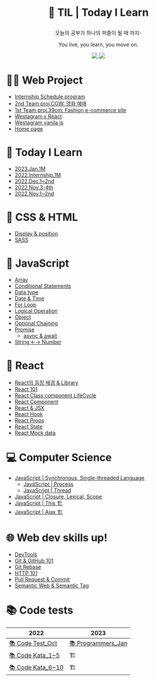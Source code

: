 # <p align="center"> 🧩 TIL | Today I Learn

<p align="center"> 오늘의 공부가 하나의 퍼즐이 될 때 까지- 
<p align="center"> You live, you learn, you move on.

<p align="center">
  <img src="https://img.shields.io/github/last-commit/BongsikB/BongsikB.github.io?style=flat-square">
  <a href="https://hits.seeyoufarm.com"><img src="https://hits.seeyoufarm.com/api/count/incr/badge.svg?url=https%3A%2F%2Fgithub.com%2Fdabnii%2Fhit-counter&count_bg=%23252525&title_bg=%23555555&icon=&icon_color=%23E7E7E7&title=hits&edge_flat=true"/></a>
</p>

# 👩‍💻 Web Project

- [Internship Schedule program](https://github.com/Dabnii/internship-schedule-program)
- <a href="https://github.com/Dabnii/Dabnii.github.io/blob/main/Projects/2022.12/TeamProj%20CGW.md">2nd Team proj.CGW: 영화 예매</a>
- <a href="https://github.com/Dabnii/Dabnii.github.io/blob/main/Projects/2022.11/TeamProj%2039cm.md">1st Team proj.39cm: Fashion e-commerce site</a>
- <a href="https://github.com/Dabnii/Dabnii.github.io/blob/main/Projects/Westagram%20React.md">Westagram x React </a>
- <a href="https://github.com/Dabnii/Dabnii.github.io/blob/main/TIL/westagram.md">Westagram vanila js</a>
- <a href="https://github.com/BongsikB/My-homepage/blob/main/README.md">Home page</a>

# 🌳 Today I Learn

- [2023.Jan.1M](https://github.com/Dabnii/Dabnii.github.io/blob/main/Projects/2023.01/Jan.md)
- [2022.Internship.1M](https://github.com/Dabnii/Dabnii.github.io/blob/main/Projects/2022.12/Dec2ndWeek.md)
- <a href="https://github.com/Dabnii/Dabnii.github.io/blob/main/Projects/2022.12/Dec1stWeek.md">2022.Dec.1~2nd</a>
- <a href="https://github.com/Dabnii/Dabnii.github.io/blob/main/Projects/2022.11/3rdWeek.md">2022.Nov.3-4th</a>
- <a href="https://github.com/Dabnii/Dabnii.github.io/blob/main/Projects/2022.11/1stWeek.md">2022.Nov.1~2nd</a>

# 📘 CSS & HTML

- <a href="https://github.com/BongsikB/BongsikB.github.io/blob/main/TIL/All%20about%20Position%20%26%20display.md">Display & position</a>
- <a href="https://github.com/Dabnii/Dabnii.github.io/blob/main/TIL/Sass%20101.md">SASS</a>

# 📌 JavaScript

- <a href="https://github.com/BongsikB/BongsikB.github.io/blob/main/Java%20Script/Array.md">Array</a>
- <a href="https://github.com/BongsikB/BongsikB.github.io/blob/main/TIL/Conditionals%20if.md">Conditional Statements</a>
- <a href="https://github.com/BongsikB/BongsikB.github.io/blob/main/TIL/Data%20type.md">Data type</a>
- <a href="https://github.com/BongsikB/BongsikB.github.io/blob/main/TIL/Date!%20date!%20date!%20.md">Date & Time</a>
- <a href= "https://github.com/BongsikB/BongsikB.github.io/blob/main/Java%20Script/For%20loop.md">For Loop</a>
- <a href ="https://github.com/BongsikB/BongsikB.github.io/blob/main/Java%20Script/Logical%20Operation.md">Logical Operation </a>
- <a href="https://github.com/BongsikB/BongsikB.github.io/blob/main/Java%20Script/Object.md">Object</a>
- <a href="https://github.com/Dabnii/Dabnii.github.io/blob/main/Java%20Script/Optional%20Chaining.md">Optional Chaining</a>
- [Promise](https://github.com/Dabnii/Dabnii.github.io/blob/main/Java%20Script/Promise.md)
  - [async & await](https://github.com/Dabnii/Dabnii.github.io/blob/main/Java%20Script/Promise-async%20await.md)
- <a href="https://github.com/BongsikB/BongsikB.github.io/blob/main/TIL/string%3C-%3ENumber.md">String ←→ Number</a>

# 🧢 React

- <a href="https://github.com/Dabnii/Dabnii.github.io/blob/main/React/React%20%EB%93%B1%EC%9E%A5%EB%B0%B0%EA%B2%BD.md">React의 등장 배경 & Library</a>
- <a href="https://github.com/Dabnii/Dabnii.github.io/blob/main/React/React%20101.md">React 101</a>
- <a href="https://github.com/Dabnii/Dabnii.github.io/blob/main/React/React%20Class%20LifeCycle.md">React Class component LifeCycle</a>
- <a href="https://github.com/Dabnii/Dabnii.github.io/blob/main/React/React%20component.md">React Component</a>
- <a href="https://github.com/Dabnii/Dabnii.github.io/blob/main/React/React%20%26%20Jsx.md">React & JSX</a>
- <a href="https://github.com/Dabnii/Dabnii.github.io/blob/main/React/React%20Hook.md">React Hook</a>
- <a href="https://github.com/Dabnii/Dabnii.github.io/blob/main/React/React%20Props.md">React Props</a>
- <a href="https://github.com/Dabnii/Dabnii.github.io/blob/main/React/React%20State.md">React State</a>
- <a href="https://github.com/Dabnii/Dabnii.github.io/blob/main/React/React%20Mock%20Data.md">React Mock data</a>

# 💻 Computer Science

- [JavaScript | Synchronous, Single-threaded Language](https://github.com/Dabnii/Dabnii.github.io/blob/main/Computer%20Science/JavaScript%20Sync.md)
  - [JavaScript | Process](https://github.com/Dabnii/Dabnii.github.io/blob/a9c44e1cf91dba920edfb06433d45fd3e6688093/Computer%20Science/JavaScript%20Process.md)
  - [JavaScript | Thread](https://github.com/Dabnii/Dabnii.github.io/blob/main/Computer%20Science/JavaScript%20%7C%20Thread.md)
- [JavaScript | Closure, Lexical, Scope](https://github.com/BongsikB/BongsikB.github.io/blob/main/Computer%20Science/Closure.md)
- [JavaScript | This 🏗️]()
- [JavaScript | Ajax 🏗️]()

# 🌐 Web dev skills up!

- <a href="https://github.com/BongsikB/BongsikB.github.io/blob/main/Computer%20Science/DevTools%20%7C%20Chrome.md">DevTools</a>
- <a href="https://github.com/BongsikB/BongsikB.github.io/blob/main/TIL/Git%20%26%20Git-hub%20101.md">Git & GitHub 101</a>
- <a href="https://github.com/Dabnii/Dabnii.github.io/blob/main/TIL/Git%20rebase.md">Git Rebase</a>
- <a href="https://github.com/Dabnii/Dabnii.github.io/blob/main/TIL/HTTP%20101.md">HTTP 101</a>
- [Pull Request & Commit](https://github.com/Dabnii/Dabnii.github.io/blob/fbab4f17ee0ebe2aeda4e2fb57c1cda0c20eabcf/TIL/Git%20commit%20message%20%26%20Pull%20request.md)
- <a href="https://github.com/BongsikB/BongsikB.github.io/blob/main/TIL/Semantic%20Web%20%26%20Semantic%20Tag.md">Semantic Web & Semantic Tag </a>

# 📚 Code tests

| 2022                                                                                                                         | 2023                                                                                              |
| ---------------------------------------------------------------------------------------------------------------------------- | ------------------------------------------------------------------------------------------------- |
| <a href="https://github.com/Dabnii/Dabnii.github.io/blob/main/TIL/Code%20Kata/Code%20test_Oct%2022.md"> 📚 Code Test_Oct</a> | [📚 Programmers_Jan](https://github.com/Dabnii/Dabnii.github.io/blob/main/TIL/Programmers/Lv0.md) |
| <a href="https://github.com/Dabnii/Dabnii.github.io/blob/main/TIL/Code%20Kata/Code%20kata_1week.md"> 📚 Code Kata_1~5 </a>   | 🏗️                                                                                                |
| <a href="https://github.com/Dabnii/Dabnii.github.io/blob/main/TIL/Code%20Kata/Code%20kata_2week.md"> 📚 Code Kata_6~10 </a>  | 🏗️                                                                                                |
